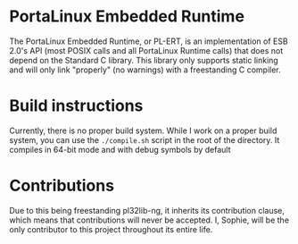 # PortaLinux Embedded Runtime

The PortaLinux Embedded Runtime, or PL-ERT, is an implementation of ESB 2.0's
API (most POSIX calls and all PortaLinux Runtime calls) that does not depend on
the Standard C library. This library only supports static linking and will only
link "properly" (no warnings) with a freestanding C compiler.

# Build instructions

Currently, there is no proper build system. While I work on a proper build
system, you can use the `./compile.sh` script in the root of the directory.
It compiles in 64-bit mode and with debug symbols by default

# Contributions

Due to this being freestanding pl32lib-ng, it inherits its contribution clause,
which means that contributions will never be accepted. I, Sophie, will be the
only contributor to this project throughout its entire life.

